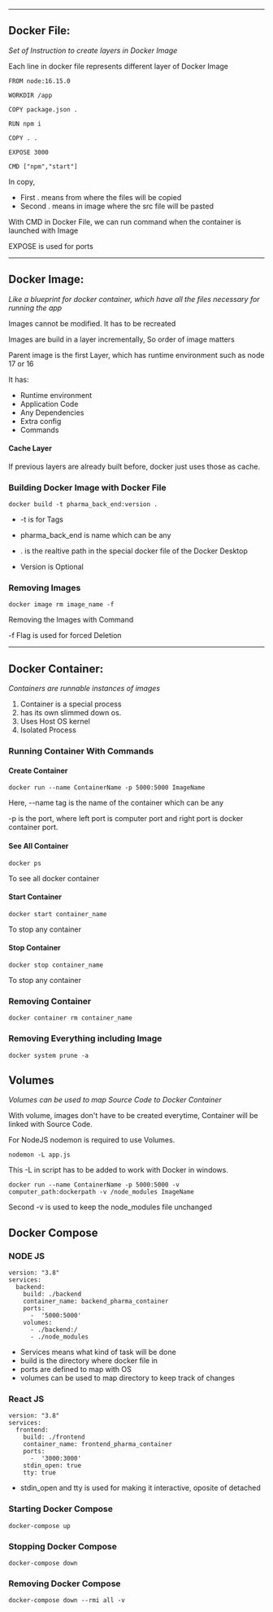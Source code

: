 ___
## **Docker File:**
*Set of Instruction to create layers in Docker Image*

Each line in docker file represents different layer of Docker Image

```
FROM node:16.15.0

WORKDIR /app

COPY package.json .

RUN npm i

COPY . .

EXPOSE 3000

CMD ["npm","start"]
```

In copy, 
* First . means from where the files will be copied
* Second . means in image where the src file will be pasted

With CMD in Docker File, we can run command when the container is launched with Image

EXPOSE is used for ports


---

## **Docker Image:** 

*Like a blueprint for docker container, which have all the files necessary for running the app*

Images cannot be modified. It has to be recreated

Images are build in a layer incrementally, So order of image matters

Parent image is the first Layer, which has runtime environment such as node 17 or 16

It has:
* Runtime environment
* Application Code
* Any Dependencies
* Extra config
* Commands
#### Cache Layer
If previous layers are already built before, docker just uses those as cache.

### **Building Docker Image with Docker File**
```
docker build -t pharma_back_end:version .
```

* -t is for Tags

* pharma_back_end is name which can be any

* . is the realtive path in the special docker file of the Docker Desktop
* Version is Optional 

### **Removing Images**
```
docker image rm image_name -f
```
Removing the Images with Command

-f Flag is used for forced Deletion


---
## **Docker Container:**

*Containers are runnable instances of images*

1. Container is a special process 
2. has its own slimmed down os.
3. Uses Host OS kernel
4. Isolated Process

### **Running Container With Commands**
#### **Create Container**

```
docker run --name ContainerName -p 5000:5000 ImageName
```

Here, --name tag is the name of the container which can be any

-p is the port, where left port is computer port and right port is docker container port.


#### **See All Container**
```
docker ps
```
To see all docker container


#### **Start Container**

```
docker start container_name
```

To stop any container


#### **Stop Container**


```
docker stop container_name
```

To stop any container

### **Removing Container**
```
docker container rm container_name
```

### **Removing Everything including Image**
```
docker system prune -a
```


## **Volumes**

*Volumes can be used to map Source Code to Docker Container*

With volume, images don't have to be created everytime, Container will be linked with Source Code.

For NodeJS nodemon is required to use Volumes.

```
nodemon -L app.js
```
This -L in script has to be added to work with Docker in windows.

```
docker run --name ContainerName -p 5000:5000 -v computer_path:dockerpath -v /node_modules ImageName
```

Second -v is used to keep the node_modules file unchanged

## **Docker Compose**

### **NODE JS**
```
version: "3.8"
services:
  backend:
    build: ./backend
    container_name: backend_pharma_container
    ports:
      -  '5000:5000'
    volumes:
      - ./backend:/
      - ./node_modules
```

* Services means what kind of task will be done
* build is the directory where docker file in
* ports are defined to map with OS
* volumes can be used to map directory to keep track of changes

### **React JS**
```
version: "3.8"
services:
  frontend:
    build: ./frontend
    container_name: frontend_pharma_container
    ports:
      -  '3000:3000'
    stdin_open: true
    tty: true
```
* stdin_open and tty is used for making it interactive, oposite of detached
### **Starting Docker Compose**
```
docker-compose up
```

### **Stopping Docker Compose**
```
docker-compose down
```

### **Removing Docker Compose**
```
docker-compose down --rmi all -v
```